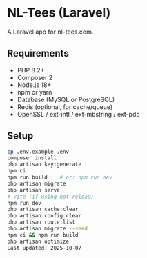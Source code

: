 # NL-Tees (Laravel)

A Laravel app for nl-tees.com. 

## Requirements
- PHP 8.2+
- Composer 2
- Node.js 18+
- npm or yarn
- Database (MySQL or PostgreSQL)
- Redis (optional, for cache/queue)
- OpenSSL / ext-intl / ext-mbstring / ext-pdo     

## Setup
```bash
cp .env.example .env
composer install
php artisan key:generate
npm ci
npm run build    # or: npm run dev
php artisan migrate
php artisan serve
# Vite (if using hot reload)
npm run dev
php artisan cache:clear
php artisan config:clear
php artisan route:list
php artisan migrate --seed
npm ci && npm run build
php artisan optimize
Last updated: 2025-10-07
